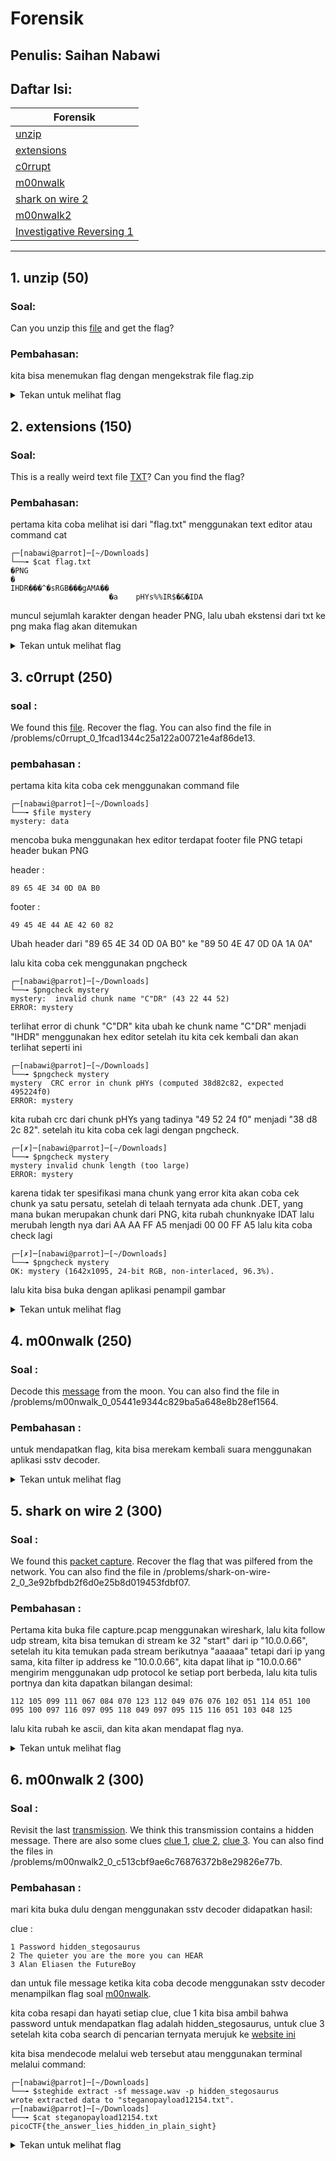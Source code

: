 # Forensik

## Penulis: Saihan Nabawi
## Daftar Isi:

| Forensik  |
| ------------- |
| [unzip](#1-unzip-50)|
| [extensions](#2-extensions-150)|
| [c0rrupt](#3-c0rrupt-250)|
| [m00nwalk](#4-m00nwalk-250)|
| [shark on wire 2](#5-shark-on-wire-2-300)|
| [m00nwalk2](#6-m00nwalk-2-300)|
| [Investigative Reversing 1]()|

---
## 1. unzip (50)

### Soal:

Can you unzip this [file](https://2019shell1.picoctf.com/static/37762a7e5774d7d6c1bc79e8e1758ef9/flag.zip) and get the flag?
    
### Pembahasan:

kita bisa menemukan flag dengan mengekstrak file flag.zip

<details>
  <summary>Tekan untuk melihat flag</summary>
  
  ```
  picoCtf{unz1pp1ng_1s_3a5y}
  ```
</details>

## 2. extensions (150)

### Soal:

This is a really weird text file [TXT](https://2019shell1.picoctf.com/static/45886ed4b6d5d1dc74c4944fcf4b4041/flag.txt)? Can you find the flag?

### Pembahasan:

pertama kita coba melihat isi dari "flag.txt" menggunakan text editor atau command cat

```
┌─[nabawi@parrot]─[~/Downloads]
└──╼ $cat flag.txt 
�PNG
�
IHDR���^�sRGB���gAMA��
                      �a	pHYs%%IR$�&�IDA
```

muncul sejumlah karakter dengan header PNG, lalu ubah ekstensi dari txt ke png maka flag akan ditemukan

<details>
  <summary>Tekan untuk melihat flag</summary>
  
  ```
  picoCTF{now_you_know_about_extensions}
  ```
</details>

## 3. c0rrupt (250)

### soal : 

We found this [file](https://2019shell1.picoctf.com/static/3435d990f1d20fe3563cbb897b4c96db/mystery). Recover the flag. You can also find the file in /problems/c0rrupt_0_1fcad1344c25a122a00721e4af86de13.

### pembahasan :

pertama kita kita coba cek menggunakan command file

```
┌─[nabawi@parrot]─[~/Downloads]
└──╼ $file mystery 
mystery: data
```

mencoba buka menggunakan hex editor terdapat footer file PNG tetapi header bukan PNG

header : 
```
89 65 4E 34 0D 0A B0
```
footer :
```
49 45 4E 44 AE 42 60 82
```
Ubah header dari "89 65 4E 34 0D 0A B0" ke "89 50 4E 47 0D 0A 1A 0A"

lalu kita coba cek menggunakan pngcheck

```
┌─[nabawi@parrot]─[~/Downloads]
└──╼ $pngcheck mystery 
mystery:  invalid chunk name "C"DR" (43 22 44 52)
ERROR: mystery
```
terlihat error di chunk "C"DR" kita ubah ke chunk name "C"DR" menjadi "IHDR" menggunakan hex editor
 setelah itu kita cek kembali dan akan terlihat seperti ini

```
┌─[nabawi@parrot]─[~/Downloads]
└──╼ $pngcheck mystery 
mystery  CRC error in chunk pHYs (computed 38d82c82, expected 495224f0)
ERROR: mystery
```
kita rubah crc dari chunk pHYs yang tadinya "49 52 24 f0" menjadi "38 d8 2c 82". setelah itu kita coba cek lagi  dengan pngcheck.

```
┌─[✗]─[nabawi@parrot]─[~/Downloads]
└──╼ $pngcheck mystery 
mystery invalid chunk length (too large)
ERROR: mystery
```
karena tidak ter spesifikasi mana chunk yang error kita akan coba cek chunk ya satu persatu, setelah di telaah ternyata ada chunk .DET, yang mana bukan merupakan chunk dari PNG, kita rubah chunknyake IDAT lalu merubah length nya dari AA AA FF A5 menjadi 00 00 FF A5 lalu kita coba check lagi

```
┌─[✗]─[nabawi@parrot]─[~/Downloads]
└──╼ $pngcheck mystery 
OK: mystery (1642x1095, 24-bit RGB, non-interlaced, 96.3%).
```
lalu kita bisa buka dengan aplikasi penampil gambar

<details>
  <summary>Tekan untuk melihat flag</summary>
  
  ```
  picoCTF{c0rrupt10n_1847995}
  ```
</details>

## 4. m00nwalk (250)
 
### Soal :

Decode this [message](https://2019shell1.picoctf.com/static/fe892e7bef69b386ce5638053c0d312c/message.wav) from the moon. You can also find the file in /problems/m00nwalk_0_05441e9344c829ba5a648e8b28ef1564.

### Pembahasan :

untuk mendapatkan flag, kita bisa merekam kembali suara menggunakan aplikasi sstv decoder.

<details>
  <summary>Tekan untuk melihat flag</summary>
  
  ```
  picoCTF{beep_boop_im_in_space}
  ```
</details>

## 5. shark on wire 2 (300)

### Soal :

We found this [packet capture](https://2019shell1.picoctf.com/static/dcd259894e0efe9d6e91da2af47e6369/capture.pcap). Recover the flag that was pilfered from the network. You can also find the file in /problems/shark-on-wire-2_0_3e92bfbdb2f6d0e25b8d019453fdbf07.

### Pembahasan :

Pertama kita buka file capture.pcap menggunakan wireshark, lalu kita follow udp stream, kita bisa temukan di stream ke 32 "start" dari ip "10.0.0.66", setelah itu kita temukan pada stream berikutnya "aaaaaa" tetapi dari ip yang sama, kita filter ip address ke "10.0.0.66", kita dapat lihat ip "10.0.0.66" mengirim menggunakan udp protocol ke setiap port berbeda, lalu kita tulis portnya dan kita dapatkan bilangan desimal:

```
112 105 099 111 067 084 070 123 112 049 076 076 102 051 114 051 100 095 100 097 116 097 095 118 049 097 095 115 116 051 103 048 125
```

lalu kita rubah ke ascii, dan kita akan mendapat flag nya.

<details>
  <summary>Tekan untuk melihat flag</summary>
  
  ```
  picoCTF{p1LLf3r3d_data_v1a_st3g0}
  ```
</details>
 
## 6. m00nwalk 2 (300)

### Soal : 

Revisit the last [transmission](https://2019shell1.picoctf.com/static/1b9456ca6c4ee2a2aa094d98581f8c37/message.wav). We think this transmission contains a hidden message. There are also some clues [clue 1](https://2019shell1.picoctf.com/static/1b9456ca6c4ee2a2aa094d98581f8c37/clue1.wav), [clue 2](https://2019shell1.picoctf.com/static/1b9456ca6c4ee2a2aa094d98581f8c37/clue2.wav), [clue 3](https://2019shell1.picoctf.com/static/1b9456ca6c4ee2a2aa094d98581f8c37/clue3.wav). You can also find the files in /problems/m00nwalk2_0_c513cbf9ae6c76876372b8e29826e77b.

### Pembahasan :

mari kita buka dulu dengan menggunakan sstv decoder didapatkan hasil:

clue :
```
1 Password hidden_stegosaurus
2 The quieter you are the more you can HEAR
3 Alan Eliasen the FutureBoy 
```

dan untuk file message ketika kita coba decode menggunakan sstv decoder menampilkan flag soal [m00nwalk](#4-m00nwalk-250).

kita coba resapi dan hayati setiap clue, clue 1 kita bisa ambil bahwa password untuk mendapatkan flag adalah hidden_stegosaurus, untuk clue 3 setelah kita coba search di pencarian ternyata merujuk ke [website ini](https://futureboy.us/stegano/decinput.html)

kita bisa mendecode melalui web tersebut atau menggunakan terminal melalui command:

```
┌─[nabawi@parrot]─[~/Downloads]
└──╼ $steghide extract -sf message.wav -p hidden_stegosaurus
wrote extracted data to "steganopayload12154.txt".
┌─[nabawi@parrot]─[~/Downloads]
└──╼ $cat steganopayload12154.txt 
picoCTF{the_answer_lies_hidden_in_plain_sight}
```

<details>
  <summary>Tekan untuk melihat flag</summary>
  
  ```
  picoCTF{the_answer_lies_hidden_in_plain_sight}
  ```
</details>